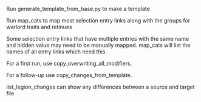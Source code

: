 Run generate_template_from_base.py to make a template 

Run map_cats to map most selection entry links along with the groups for warlord traits and retinues 

Some selection entry links that have multiple entries with the same name and hidden value may need to be manually mapped.
map_cats will list the names of all entry links which need this.

For a first run, use copy_overwriting_all_modifiers.

For a follow-up use copy_changes_from_template.

list_legion_changes can show any differences between a source and target file
